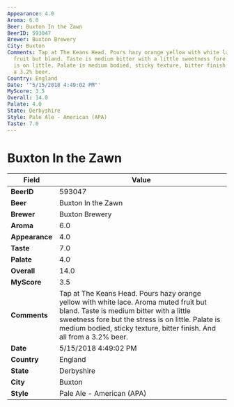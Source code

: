 ```yaml
---
Appearance: 4.0
Aroma: 6.0
Beer: Buxton In the Zawn
BeerID: 593047
Brewer: Buxton Brewery
City: Buxton
Comments: Tap at The Keans Head. Pours hazy orange yellow with white lace. Aroma muted
  fruit but bland. Taste is medium bitter with a little sweetness fore but the stress
  is on little. Palate is medium bodied, sticky texture, bitter finish. And all from
  a 3.2% beer.
Country: England
Date: '"5/15/2018 4:49:02 PM"'
MyScore: 3.5
Overall: 14.0
Palate: 4.0
State: Derbyshire
Style: Pale Ale - American (APA)
Taste: 7.0
---
```


# Buxton In the Zawn

| Field         | Value |
|---------------|-------|
| **BeerID** | 593047 |
| **Beer** | Buxton In the Zawn |
| **Brewer** | Buxton Brewery |
| **Aroma** | 6.0 |
| **Appearance** | 4.0 |
| **Taste** | 7.0 |
| **Palate** | 4.0 |
| **Overall** | 14.0 |
| **MyScore** | 3.5 |
| **Comments** | Tap at The Keans Head. Pours hazy orange yellow with white lace. Aroma muted fruit but bland. Taste is medium bitter with a little sweetness fore but the stress is on little. Palate is medium bodied, sticky texture, bitter finish. And all from a 3.2% beer. |
| **Date** | 5/15/2018 4:49:02 PM |
| **Country** | England |
| **State** | Derbyshire |
| **City** | Buxton |
| **Style** | Pale Ale - American (APA) |
